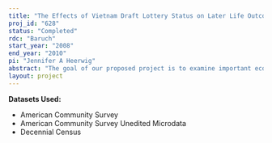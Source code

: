 ```yaml
---
title: "The Effects of Vietnam Draft Lottery Status on Later Life Outcomes"
proj_id: "628"
status: "Completed"
rdc: "Baruch"
start_year: "2008"
end_year: "2010"
pi: "Jennifer A Heerwig"
abstract: "The goal of our proposed project is to examine important economic, family, health, and residential outcomes in the Vietnam-era service cohort through an instrumental variable estimation. By using this statistical technique, we hope to provide the Census Bureau with estimates of the eﬀect of military service on the veteran population purged of selection bias. These estimates will demonstrate how Vietnam-era males, chosen randomly through the draft lottery, compare with the nonservice population on variables such as income, wealth accumulation, marital stability, and residential mobility. The analysis will provide important information about the later life characteristics of the male Vietnam-era population while highlighting the needs of aging Vietnam veterans."
layout: project
---
```


**Datasets Used:**

  - American Community Survey 
  - American Community Survey Unedited Microdata 
  - Decennial Census 

